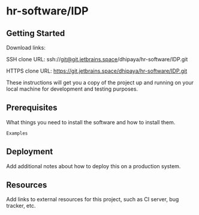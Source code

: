 # hr-software/IDP



## Getting Started

Download links:

SSH clone URL: ssh://git@git.jetbrains.space/dhipaya/hr-software/IDP.git

HTTPS clone URL: https://git.jetbrains.space/dhipaya/hr-software/IDP.git



These instructions will get you a copy of the project up and running on your local machine for development and testing purposes.

## Prerequisites

What things you need to install the software and how to install them.

```
Examples
```

## Deployment

Add additional notes about how to deploy this on a production system.

## Resources

Add links to external resources for this project, such as CI server, bug tracker, etc.
